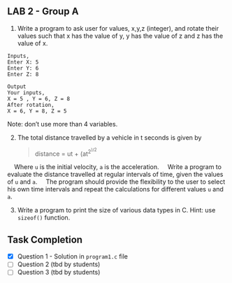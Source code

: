 ## LAB 2 - Group A

1. Write a program to ask user for values, x,y,z (integer), and rotate their values such that x has the value of y, y has the value of z and z has the value of x.

```
Inputs,
Enter X: 5
Enter Y: 6
Enter Z: 8

Output
Your inputs,
X = 5 , Y = 6, Z = 8
After rotation,
X = 6, Y = 8, Z = 5
```

Note: don’t use more than 4 variables.

2. The total distance travelled by a vehicle in t seconds is given by
   > distance = ut + (at<sup>2<sup>)/2

&nbsp;&nbsp;&nbsp;&nbsp;Where `u` is the initial velocity, `a` is the acceleration.
&nbsp;&nbsp;&nbsp;&nbsp;Write a program to evaluate the distance travelled at regular intervals of time, given the values of `u` and `a`.
&nbsp;&nbsp;&nbsp;&nbsp;The program should provide the flexibility to the user to select his own time intervals and repeat the calculations for different values `u` and `a`.

3. Write a program to print the size of various data types in C.
   Hint: use `sizeof()` function.

## Task Completion

- [x] Question 1 - Solution in `program1.c` file
- [ ] Question 2 (tbd by students)
- [ ] Question 3 (tbd by students)
